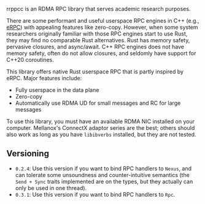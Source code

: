 rrppcc is an RDMA RPC library that serves academic research purposes.

There are some performant and useful userspace RPC engines in C++ (e.g., [eRPC](https://github.com/erpc-io/eRPC)) with appealing features like zero-copy.
However, when some system researchers originally familiar with those RPC engines start to use Rust, they may find no comparable Rust alternatives.
Rust has memory safety, pervasive closures, and async/await.
C++ RPC engines does not have memory safety, often do not allow closures, and seldomly have support for C++20 coroutines.

This library offers native Rust userspace RPC that is partly inspired by eRPC.
Major features include:
- Fully userspace in the data plane
- Zero-copy
- Automatically use RDMA UD for small messages and RC for large messages

To use this library, you must have an available RDMA NIC installed on your computer.
Mellanox's ConnectX adaptor series are the best;
others should also work as long as you have `libibverbs` installed, but they are not tested.

## Versioning

- `0.2.4`: Use this version if you want to bind RPC handlers to `Nexus`, and can tolerate some unsoundness and counter-intuitive semantics 
  (the `Send + Sync` traits implemented are on the types, but they actually can only be used in one thread).
- `0.3.1`: Use this version if you want to bind RPC handlers to `Rpc`.